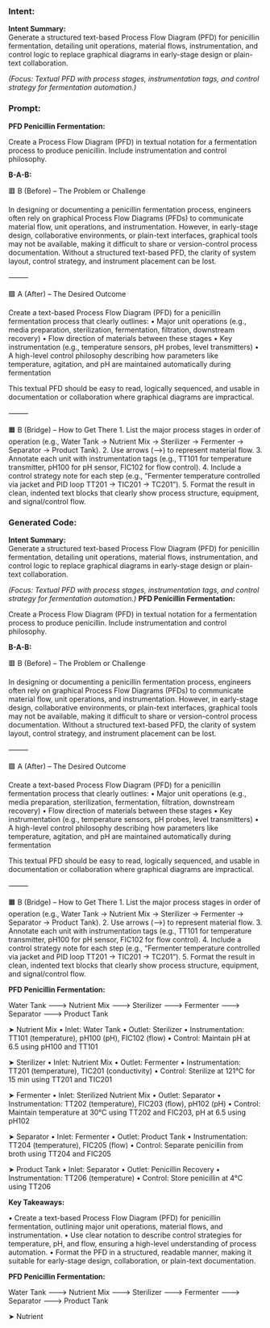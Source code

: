 ### Intent:
**Intent Summary:**  
Generate a structured text-based Process Flow Diagram (PFD) for penicillin fermentation, detailing unit operations, material flows, instrumentation, and control logic to replace graphical diagrams in early-stage design or plain-text collaboration.  

*(Focus: Textual PFD with process stages, instrumentation tags, and control strategy for fermentation automation.)*

### Prompt:
**PFD Penicillin Fermentation:**

Create a Process Flow Diagram (PFD) in textual notation for a fermentation process to produce penicillin. Include instrumentation and control philosophy.

**B-A-B:**

🟥 B (Before) – The Problem or Challenge

In designing or documenting a penicillin fermentation process, engineers often rely on graphical Process Flow Diagrams (PFDs) to communicate material flow, unit operations, and instrumentation. However, in early-stage design, collaborative environments, or plain-text interfaces, graphical tools may not be available, making it difficult to share or version-control process documentation. Without a structured text-based PFD, the clarity of system layout, control strategy, and instrument placement can be lost.

⸻

🟩 A (After) – The Desired Outcome

Create a text-based Process Flow Diagram (PFD) for a penicillin fermentation process that clearly outlines:
	•	Major unit operations (e.g., media preparation, sterilization, fermentation, filtration, downstream recovery)
	•	Flow direction of materials between these stages
	•	Key instrumentation (e.g., temperature sensors, pH probes, level transmitters)
	•	A high-level control philosophy describing how parameters like temperature, agitation, and pH are maintained automatically during fermentation

This textual PFD should be easy to read, logically sequenced, and usable in documentation or collaboration where graphical diagrams are impractical.

⸻

🟧 B (Bridge) – How to Get There
	1.	List the major process stages in order of operation (e.g., Water Tank → Nutrient Mix → Sterilizer → Fermenter → Separator → Product Tank).
	2.	Use arrows (-->) to represent material flow.
	3.	Annotate each unit with instrumentation tags (e.g., TT101 for temperature transmitter, pH100 for pH sensor, FIC102 for flow control).
	4.	Include a control strategy note for each step (e.g., “Fermenter temperature controlled via jacket and PID loop TT201 → TIC201 → TC201”).
	5.	Format the result in clean, indented text blocks that clearly show process structure, equipment, and signal/control flow.

### Generated Code:
**Intent Summary:**  
Generate a structured text-based Process Flow Diagram (PFD) for penicillin fermentation, detailing unit operations, material flows, instrumentation, and control logic to replace graphical diagrams in early-stage design or plain-text collaboration.  

*(Focus: Textual PFD with process stages, instrumentation tags, and control strategy for fermentation automation.)*
**PFD Penicillin Fermentation:**

Create a Process Flow Diagram (PFD) in textual notation for a fermentation process to produce penicillin. Include instrumentation and control philosophy.

**B-A-B:**

🟥 B (Before) – The Problem or Challenge

In designing or documenting a penicillin fermentation process, engineers often rely on graphical Process Flow Diagrams (PFDs) to communicate material flow, unit operations, and instrumentation. However, in early-stage design, collaborative environments, or plain-text interfaces, graphical tools may not be available, making it difficult to share or version-control process documentation. Without a structured text-based PFD, the clarity of system layout, control strategy, and instrument placement can be lost.

⸻

🟩 A (After) – The Desired Outcome

Create a text-based Process Flow Diagram (PFD) for a penicillin fermentation process that clearly outlines:
	•	Major unit operations (e.g., media preparation, sterilization, fermentation, filtration, downstream recovery)
	•	Flow direction of materials between these stages
	•	Key instrumentation (e.g., temperature sensors, pH probes, level transmitters)
	•	A high-level control philosophy describing how parameters like temperature, agitation, and pH are maintained automatically during fermentation

This textual PFD should be easy to read, logically sequenced, and usable in documentation or collaboration where graphical diagrams are impractical.

⸻

🟧 B (Bridge) – How to Get There
	1.	List the major process stages in order of operation (e.g., Water Tank → Nutrient Mix → Sterilizer → Fermenter → Separator → Product Tank).
	2.	Use arrows (-->) to represent material flow.
	3.	Annotate each unit with instrumentation tags (e.g., TT101 for temperature transmitter, pH100 for pH sensor, FIC102 for flow control).
	4.	Include a control strategy note for each step (e.g., “Fermenter temperature controlled via jacket and PID loop TT201 → TIC201 → TC201”).
	5.	Format the result in clean, indented text blocks that clearly show process structure, equipment, and signal/control flow.  

**PFD Penicillin Fermentation:**

Water Tank ---> Nutrient Mix ---> Sterilizer ---> Fermenter ---> Separator ---> Product Tank

➤ Nutrient Mix
	•	Inlet: Water Tank
	•	Outlet: Sterilizer
	•	Instrumentation: TT101 (temperature), pH100 (pH), FIC102 (flow)
	•	Control: Maintain pH at 6.5 using pH100 and TT101

➤ Sterilizer
	•	Inlet: Nutrient Mix
	•	Outlet: Fermenter
	•	Instrumentation: TT201 (temperature), TIC201 (conductivity)
	•	Control: Sterilize at 121°C for 15 min using TT201 and TIC201

➤ Fermenter
	•	Inlet: Sterilized Nutrient Mix
	•	Outlet: Separator
	•	Instrumentation: TT202 (temperature), FIC203 (flow), pH102 (pH)
	•	Control: Maintain temperature at 30°C using TT202 and FIC203, pH at 6.5 using pH102

➤ Separator
	•	Inlet: Fermenter
	•	Outlet: Product Tank
	•	Instrumentation: TT204 (temperature), FIC205 (flow)
	•	Control: Separate penicillin from broth using TT204 and FIC205

➤ Product Tank
	•	Inlet: Separator
	•	Outlet: Penicillin Recovery
	•	Instrumentation: TT206 (temperature)
	•	Control: Store penicillin at 4°C using TT206

**Key Takeaways:**

•	Create a text-based Process Flow Diagram (PFD) for penicillin fermentation, outlining major unit operations, material flows, and instrumentation.
•	Use clear notation to describe control strategies for temperature, pH, and flow, ensuring a high-level understanding of process automation.
•	Format the PFD in a structured, readable manner, making it suitable for early-stage design, collaboration, or plain-text documentation.  

**PFD Penicillin Fermentation:**

Water Tank ---> Nutrient Mix ---> Sterilizer ---> Fermenter ---> Separator ---> Product Tank

➤ Nutrient
